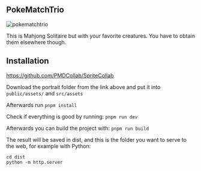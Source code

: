 

## PokeMatchTrio

![pokematchtrio](https://github.com/user-attachments/assets/fe1c9dba-592a-4460-b0d7-c6b6e7823a3e)


This is Mahjong Solitaire but with your favorite creatures.
You have to obtain them elsewhere though.

## Installation
 https://github.com/PMDCollab/SpriteCollab

 Download the portrait folder from the link above and put it into ```public/assets/``` and ```src/assets```

 Afterwards run
```pnpm install```

Check if everything is good by running:
```pnpm run dev```

Afterwards you can build the project with:
```pnpm run build```

The result will be saved in dist, and this is the folder you want to serve to the web, for example with Python:
```
cd dist
python -m http.server
```

